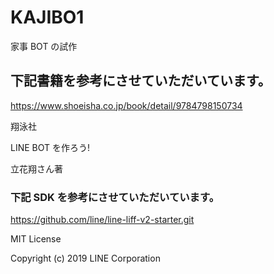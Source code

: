 # KAJIBO1

家事 BOT の試作

## 下記書籍を参考にさせていただいています。

https://www.shoeisha.co.jp/book/detail/9784798150734

翔泳社

LINE BOT を作ろう!

立花翔さん著

### 下記 SDK を参考にさせていただいています。

https://github.com/line/line-liff-v2-starter.git

MIT License

Copyright (c) 2019 LINE Corporation
